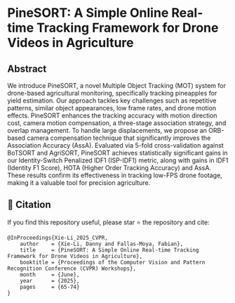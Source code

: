 # PineSORT: A Simple Online Real-time Tracking Framework for Drone Videos in Agriculture

## Abstract
We introduce PineSORT, a novel Multiple Object Tracking (MOT) system for drone-based agricultural monitoring, specifically tracking pineapples for yield estimation. Our approach tackles key challenges such as repetitive patterns, similar object appearances, low frame rates, and drone motion effects. PineSORT enhances the tracking accuracy with motion direction cost, camera motion compensation, a three-stage association strategy, and overlap management. To handle large displacements, we propose an ORB-based camera compensation technique that significantly improves the Association Accuracy (AssA). Evaluated via 5-fold cross-validation against BoTSORT and AgriSORT, PineSORT achieves statistically significant gains in our Identity-Switch Penalized IDF1 (ISP-IDF1) metric, along with gains in IDF1 (Identity F1 Score), HOTA (Higher Order Tracking Accuracy) and AssA. These results confirm its effectiveness in tracking low-FPS drone footage, making it a valuable tool for precision agriculture.


## 📖 Citation

If you find this repository useful, please star ⭐ the repository and cite:

```
@InProceedings{Xie-Li_2025_CVPR,
    author    = {Xie-Li, Danny and Fallas-Moya, Fabian},
    title     = {PineSORT: A Simple Online Real-time Tracking Framework for Drone Videos in Agriculture},
    booktitle = {Proceedings of the Computer Vision and Pattern Recognition Conference (CVPR) Workshops},
    month     = {June},
    year      = {2025},
    pages     = {65-74}
}
```
